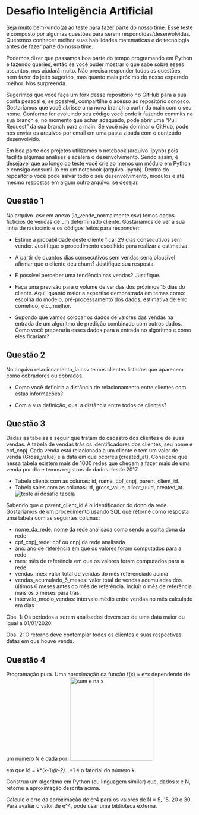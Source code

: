 # Desafio Inteligência Artificial

Seja muito bem-vindo(a) ao teste para fazer parte do nosso time. Esse teste é composto por algumas questões para serem respondidas/desenvolvidas. Queremos conhecer melhor suas habilidades matemáticas e de tecnologia antes de fazer parte do nosso time.  

Podemos dizer que passamos boa parte do tempo programando em Python e fazendo queries, então se você puder mostrar o que sabe sobre esses assuntos, nos ajudará muito. Não precisa responder todas as questões, nem fazer do jeito sugerido, mas quanto mais próximo do nosso esperado melhor. Nos surpreenda. 

Sugerimos que você faça um fork desse repositório no GitHub para a sua conta pessoal e, se possível, compartilhe o acesso ao repositório conosco. Gostaríamos que você abrisse uma nova branch a partir da main com o seu nome. Conforme for evoluindo seu código você pode ir fazendo commits na sua branch e, no momento que achar adequado, pode abrir uma “Pull Request” da sua branch para a main. Se você não dominar o GitHub, pode nos enviar os arquivos por email em uma pasta zipada com o conteúdo desenvolvido.  

Em boa parte dos projetos utilizamos o notebook (arquivo .ipynb) pois facilita algumas análises e acelera o desenvolvimento. Sendo assim, é desejável que ao longo do teste você crie ao menos um módulo em Python e consiga consumi-lo em um notebook (arquivo .ipynb). Dentro do repositório você pode salvar todo o seu desenvolvimento, módulos e até mesmo respostas em algum outro arquivo, se desejar. 

## Questão 1 

No arquivo .csv em anexo (ia_vende_normalmente.csv) temos dados fictícios de vendas de um determinado cliente. Gostaríamos de ver a sua linha de raciocínio e os códigos feitos para responder: 

- Estime a probabilidade deste cliente ficar 29 dias consecutivos sem vender. Justifique o procedimento escolhido para realizar a estimativa. 

- A partir de quantos dias consecutivos sem vendas seria plausível afirmar que o cliente deu churn? Justifique sua resposta. 

- É possível perceber uma tendência nas vendas? Justifique. 

- Faça uma previsão para o volume de vendas dos próximos 15 dias do cliente. Aqui, quanto maior a expertise demonstrada em temas como: escolha do modelo, pré-processamento dos dados, estimativa de erro cometido, etc., melhor. 

- Supondo que vamos colocar os dados de valores das vendas na entrada de um algoritmo de predição combinado com outros dados. Como você prepararia esses dados para a entrada no algoritmo e como eles ficariam? 

## Questão 2 

No arquivo relacionamento_ia.csv temos clientes listados que aparecem como cobradores ou cobrados.  

- Como você definiria a distância de relacionamento entre clientes com estas informações? 

- Com a sua definição, qual a distância entre todos os clientes? 

## Questão 3 

Dadas as tabelas a seguir que tratam do cadastro dos clientes e de suas vendas. A tabela de vendas trás os identificadores dos clientes, seu nome e cpf_cnpj. Cada venda está relacionada a um cliente e tem um valor de venda (Gross_value) e a data em que ocorreu (created_at). Considere que nessa tabela existem mais de 1000 redes que chegam a fazer mais de uma venda por dia e temos registros de dados desde 2017. 

-  Tabela clients com as colunas: id, name, cpf_cnpj, parent_client_id.
-  Tabela sales com as colunas: id, gross_value, client_uuid, created_at.
![teste ai desafio tabela](https://user-images.githubusercontent.com/85025838/216982794-fb9c7700-59f5-49ce-af01-9fd1c1b47d24.jpg)

Sabendo que o parent_client_id é o identificador do dono da rede. Gostaríamos de um procedimento usando SQL que retorne como resposta uma tabela com as seguintes colunas: 

- nome_da_rede: nome da rede analisada como sendo a conta dona da rede 
- cpf_cnpj_rede: cpf ou cnpj da rede analisada 
- ano: ano de referência em que os valores foram computados para a rede 
- mes: mês de referência em que os valores foram computados para a rede 
- vendas_mes: valor total de vendas do mês referenciado acima 
- vendas_acumulado_6_meses: valor total de vendas acumuladas dos últimos 6 meses antes do mês de referência. Incluir o mês de referência mais os 5 meses para trás. 
- intervalo_medio_vendas: intervalo médio entre vendas no mês calculado em dias 

Obs. 1: Os períodos a serem analisados devem ser de uma data maior ou igual a 01/01/2020.

Obs. 2: O retorno deve contemplar todos os clientes e suas respectivas datas em que houve venda. 

## Questão 4 

Programação pura. Uma aproximação da função f(x) = e^x dependendo de um número N é dada por: 
<img width="224" alt="sum e na x" src="https://user-images.githubusercontent.com/85025838/216981844-48c33c65-8dff-4490-90e1-41be63fca84c.png">

em que k! = k*(k-1)*(k-2)*...*1 é o fatorial do número k. 

Construa um algoritmo em Python (ou linguagem similar) que, dados x e N, retorne a aproximação descrita acima. 

Calcule o erro da aproximação de e^4 para os valores de N = 5, 15, 20 e 30. Para avaliar o valor de e^4, pode usar uma biblioteca externa. 
